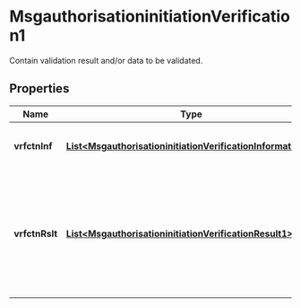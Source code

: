 

# MsgauthorisationinitiationVerification1

Contain validation result and/or data to be validated.

## Properties

| Name | Type | Description | Notes |
|------------ | ------------- | ------------- | -------------|
|**vrfctnInf** | [**List&lt;MsgauthorisationinitiationVerificationInformation1&gt;**](MsgauthorisationinitiationVerificationInformation1.md) | Contains verification or authentication data. |  [optional] |
|**vrfctnRslt** | [**List&lt;MsgauthorisationinitiationVerificationResult1&gt;**](MsgauthorisationinitiationVerificationResult1.md) | Result of verifications performed prior or after the transaction.  ISO 8583:93 bit 39 ISO 8583:2003 bit 39 &amp; 49-72 |  [optional] |



